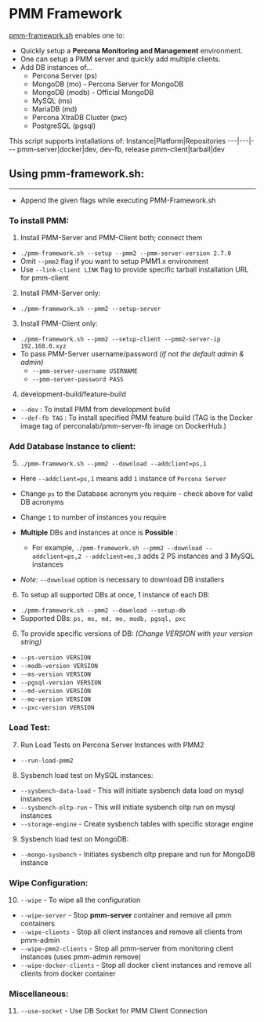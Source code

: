 # PMM Framework
[pmm-framework.sh](https://github.com/percona/pmm-qa/blob/master/pmm-tests/pmm-framework.sh) enables one to: 
  - Quickly setup a **Percona Monitoring and Management** environment. 
  - One can setup a PMM server and quickly add multiple clients.
  - Add DB instances of...
    - Percona Server (ps)
    - MongoDB (mo)   - Percona Server for MongoDB
    - MongoDB (modb) - Official MongoDB
    - MySQL (ms)
    - MariaDB (md)
    - Percona XtraDB Cluster (pxc)
    - PostgreSQL (pgsql)

This script supports installations of:
Instance|Platform|Repositories
---|---|---
pmm-server|docker|dev, dev-fb, release
pmm-client|tarball|dev

## Using pmm-framework.sh:
*****
- Append the given flags while executing PMM-Framework.sh  
  

### To install PMM:
1. Install PMM-Server and PMM-Client both; connect them
  - `./pmm-framework.sh --setup --pmm2 --pmm-server-version 2.7.0`
  - Omit `--pmm2` flag if you want to setup PMM1.x environment
  - Use `--link-client LINK` flag to provide specific tarball installation URL for pmm-client

2. Install PMM-Server only:
  - `./pmm-framework.sh --pmm2 --setup-server`

3. Install PMM-Client only:
  - `./pmm-framework.sh --pmm2 --setup-client --pmm2-server-ip 192.168.0.xyz`
  - To pass PMM-Server username/password *(if not the default admin & admin)*
    - `--pmm-server-username USERNAME`
    - `--pmm-server-password PASS`  
  
4. development-build/feature-build
  - `--dev` : To install PMM from development build
  - `--def-fb TAG` :  To install specified PMM feature build (TAG is the Docker image tag of perconalab/pmm-server-fb image on DockerHub.)
  
### Add Database Instance to client:
5. `./pmm-framework.sh --pmm2 --download --addclient=ps,1`
  - Here `--addclient=ps,1` means add `1` instance of `Percona Server` 
  - Change `ps` to the Database acronym you require - check above for valid DB acronyms
  - Change `1` to number of instances you require
  - **Multiple** DBs and instances at once is **Possible** :
    - For example, `./pmm-framework.sh --pmm2 --download --addclient=ps,2 --addclient=ms,3` adds 2 PS instances and 3 MySQL instances  
  
  - *Note:* `--download` option is necessary to download DB installers
  
6. To setup all supported DBs at once, 1 instance of each DB:
  - `./pmm-framework.sh --pmm2 --download --setup-db`
  - Supported DBs: `ps, ms, md, mo, modb, pgsql, pxc`

6. To provide specific versions of DB: *(Change VERSION with your version string)*
  - `--ps-version VERSION`
  - `--modb-version VERSION`
  - `--ms-version VERSION`
  - `--pgsql-version VERSION`
  - `--md-version VERSION`
  - `--mo-version VERSION`
  - `--pxc-version VERSION`   
  
### Load Test:
7. Run Load Tests on Percona Server Instances with PMM2
  - `--run-load-pmm2`

8. Sysbench load test on MySQL instances:
  - `--sysbench-data-load` - This will initiate sysbench data load on mysql instances
  - `--sysbench-oltp-run` - This will initiate sysbench oltp run on mysql instances
  - `--storage-engine` - Create sysbench tables with specific storage engine

9. Sysbench load test on MongoDB:
  - `--mongo-sysbench` - Initiates sysbench oltp prepare and run for MongoDB instance  
  
  
### Wipe Configuration:
10. `--wipe` - To wipe all the configuration
  - `--wipe-server` - Stop **pmm-server** container and remove all pmm containers
  - `--wipe-clients` - Stop all client instances and remove all clients from pmm-admin
  - `--wipe-pmm2-clients` - Stop all pmm-server from monitoring client instances (uses pmm-admin remove)
- `--wipe-docker-clients` - Stop all docker client instances and remove all clients from docker container

### Miscellaneous: 
11. `--use-socket` - Use DB Socket for PMM Client Connection